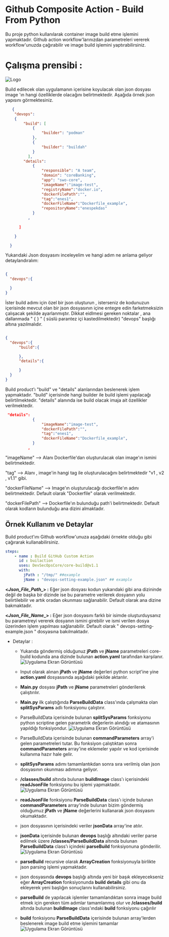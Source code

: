 
# Github Composite Action -  Build From Python 


Bu proje python kullanılarak container image build etme işlemini yapmaktadır. 
Github action workflow'larınızdan parametreleri vererek workflow'unuzda çağırabilir ve image build işlemini yaptırabilirsiniz.


# Çalışma prensibi : 
![Logo](https://user-images.githubusercontent.com/38957716/154684078-d8350610-6c86-4872-bf86-83784a91122b.png)

Build edilecek olan uygulamanın içerisine koyulacak olan json dosyası image 'ın hangi özelliklerde 
olacağını belirtmektedir. Aşağıda örnek json yapısını görmektesiniz. 

```json
   {
    "devops":
    {
        "build": [
            {
                "builder": "podman"
            },
            {
                "builder": "buildah"
            }
          ],
        "details":
            {
                "responsible": "A team",
                "domain": "coreBanking",
                "app": "swo-core",
                "imageName":"image-test",
                "registryName":"docker.io",
                "dockerFilePath":"",
                "tag":"enes1",
                "dockerFileName":"Dockerfile_example",
                "repositoryName":"enespekdas"
            }
          ,
        
      ]

    }

  }
```

Yukarıdaki Json dosyasını inceleyelim ve hangi adım ne anlama geliyor detaylandıralım:

```json

{
  "devops":{

  }
}
```
İster build adımı için özel bir json oluşturun , isterseniz de kodunuzun içerisinde mevcut olan bir json dosyasının içine entegre edin farketmeksizin çalışacak şekilde ayarlanmıştır.
Dikkat eidlmesi gereken noktalar , ana dallanmada " { } " ( süslü parantez içi kastedilmektedir) "devops" başlığı altına yazılmalıdır.


```json

{
  "devops":{
      "build":{

      },
      "details":{

      }
  }
}
```
Build product'ı "build" ve "details" alanlarından beslenerek işlem yapmaktadır. 
"build" içerisinde hangi builder ile build işlemi yapılacağı belirtilmektedir. 
"details" alanında ise build olacak imaja ait özellikler verilmektedir. 

```json
 "details":
            {
                "imageName":"image-test",
                "dockerFilePath":"",
                "tag":"enes1",
                "dockerFileName":"Dockerfile_example",
            }
          ,
```

"imageName" --> Alanı Dockerfile'dan oluşturulacak olan image'ın ismini belirtmektedir.

"tag" --> Alanı , image'in hangi tag ile oluşturulacağını belirtmektedir "v1 , v2 , v1.1" gibi.

"dockerFileName" --> Image'ın oluşturulacağı dockerfile'ın adını belirtmektedir. Default olarak "Dockerfile" olarak verilmektedir.

"dockerFilePath" --> Dockerfile'ın bulunduğu path'i belirtmektedir. Default olarak kodların bulunduğu ana dizini almaktadır.



## Örnek Kullanım ve Detaylar 

Build product'ını Github workflow'unuza aşağıdaki örnekte olduğu gibi çağırarak kullanabilirsiniz. 

``` yaml
steps:
    - name : Build GitHub Custom Action 
      id : builaction
      uses: DevSecOpsCore/core-build@v1.1
      with:
        jPath : "/tmp/" ##example
        jName : "devops-setting-example.json" ## example

```

**<_Json_File_Path__> :** Eğer json dosyası kodun yukarıdaki gibi ana dizininde değil de başka bir dizinde ise bu parametre verilerek dosyanın yolu belirtilebilir ve artık oradan okunması sağlanabilir. Default olarak ana dizine bakmaktadır.

**<_Json_File_Name__> :** Eğer json dosyasını farklı bir isimde oluşturduysanız bu parametreyi vererek dosyanın ismini girebilir ve ismi verilen dosya üzerinden işlem yapılması sağlanabilir. Default olarak " devops-setting-example.json " dosyasına bakılmaktadır.



- Detaylar : 
  - Yukarıda göndermiş olduğunuz **jPath** ve **jName** parametreleri core-build kodunda ana dizinde bulunan **action.yaml** tarafından karşılanır.
   ![Uygulama Ekran Görüntüsü](      https://user-images.githubusercontent.com/38957716/154930083-c0208f98-105d-44a0-9347-47937c4e26c7.png)

  -   Input olarak alınan **jPath** ve **jName** değerleri python script'ine yine **action.yaml** dosyassında aşağıdaki şekilde aktarılır.


  - **Main.py** dosyası **jPath** ve **jName** parametreleri gönderilerek çalıştırılır.
  
  - **Main.py** ilk çalıştığında **ParseBuildData** class'ında çalşmakta olan **splitSysParams** adlı fonksiyonu çalıştırır.
  
  - ParseBuildData içerisinde bulunan **splitSysParams** fonksiyonu python scriptine gelen parametrik değerlerin alındığı ve atamasının yapıldığı fonksiyondur. 
    ![Uygulama Ekran Görüntüsü](    https://user-images.githubusercontent.com/38957716/154931800-590ea8ea-b4e7-4955-b030-4c20f6574565.png)
  
  - ParseBuildData içerisinde bulunan **commandParameters** array'i gelen parametreleri tutar. Bu fonksiyon çalıştıktan sonra **commandParameters** array'ine eklemeler yapılır ve kod içerisinde kullanıma hazır hale gelir.


  - **splitSysParams** adımı tamamlantıkdan sonra sıra verilmiş olan json dosyasının okunması adımına geliyor.

  - **/classes/build** altında bulunan **buildImage** class'ı içerisindeki **readJsonFile** fonksiyonu bu işlemi yapmaktadır.
    ![Uygulama Ekran Görüntüsü](  https://user-images.githubusercontent.com/38957716/154934055-02de62df-2c39-4e97-84c8-0ded6e94f1b0.png)

  - **readJsonFile** fonksiyonu **ParseBuildData** class'ı içinde bulunan **commandParameters** array'inde bulunan bizim göndermiş olduğumuz **jPath** ve **jName** değerlerini kullanarak json dosyasını okumaktadır.
  - json dosyasının içerisindeki veriler **jsonData** array'ine atılır.

  - **jsonData** içerisinde bulunan **devops** başlığı altındaki veriler parse edilmek üzere **/classes/ParseBuildData** altında bulunan **ParseBuildData** class'ı içindeki **parseBuild** fonksiyonuna gönderilir.
    ![Uygulama Ekran Görüntüsü](  https://user-images.githubusercontent.com/38957716/154936171-6bd83414-2eda-46b5-97f0-e39f105d29e6.png)

  - **parseBuild** recursive olarak **ArrayCreation** fonksiyonuyla birlikte json parsing işlemi yapmaktadır. 
  - json dosyasında **devops** başlığı altında yeni bir başık ekleyecekseniz eğer **ArrayCreation** fonksiyonunda **build** **details** gibi onu da ekleyerek yeni başlığın sonuçlarını kullanabilirsiniz.

  - **parseBuild** de yapılacak işlemler tamamlandıktan sonra image build etmek için gereken tüm adımlar tamamlanmış olur ve  **/classes/build** altında bulunan **buildImage** class'ındaki **build** fonksiyonu çağırılır

  - **build** fonksiyonu **ParseBuildData** içerisinde bulunan array'lerden beslenerek image build etme işlemini tamamlar
    ![Uygulama Ekran Görüntüsü](  https://user-images.githubusercontent.com/38957716/154937802-20b46e38-a441-4e7b-be6f-51e81502df7b.png)

